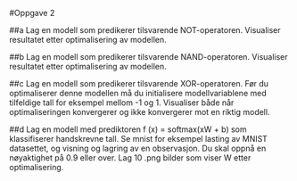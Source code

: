 #Oppgave 2

##a
Lag en modell som predikerer tilsvarende NOT-operatoren.
Visualiser resultatet etter optimalisering av modellen.

##b 
Lag en modell som predikerer tilsvarende NAND-operatoren.
Visualiser resultatet etter optimalisering av modellen.

##c 
Lag en modell som predikerer tilsvarende XOR-operatoren. Før
du optimaliserer denne modellen må du initialisere
modellvariablene med tilfeldige tall for eksempel mellom -1 og 1. 
Visualiser både når optimaliseringen konvergerer og ikke
konvergerer mot en riktig modell.

##d
Lag en modell med prediktoren f (x) = softmax(xW + b) som
klassifiserer handskrevne tall. Se mnist for eksempel lasting av
MNIST datasettet, og visning og lagring av en observasjon. Du
skal oppnå en nøyaktighet på 0.9 eller over. Lag 10 .png bilder
som viser W etter optimalisering.
